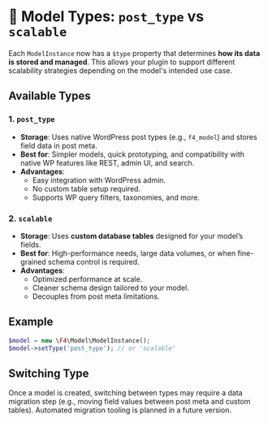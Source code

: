 
# 🔧 Model Types: `post_type` vs `scalable`

Each `ModelInstance` now has a `$type` property that determines **how its data is stored and managed**. This allows your plugin to support different scalability strategies depending on the model's intended use case.

## Available Types

### 1. `post_type`
- **Storage**: Uses native WordPress post types (e.g., `f4_model`) and stores field data in post meta.
- **Best for**: Simpler models, quick prototyping, and compatibility with native WP features like REST, admin UI, and search.
- **Advantages**:
  - Easy integration with WordPress admin.
  - No custom table setup required.
  - Supports WP query filters, taxonomies, and more.

### 2. `scalable`
- **Storage**: Uses **custom database tables** designed for your model’s fields.
- **Best for**: High-performance needs, large data volumes, or when fine-grained schema control is required.
- **Advantages**:
  - Optimized performance at scale.
  - Cleaner schema design tailored to your model.
  - Decouples from post meta limitations.

## Example

```php
$model = new \F4\Model\ModelInstance();
$model->setType('post_type'); // or 'scalable'
```

## Switching Type
Once a model is created, switching between types may require a data migration step (e.g., moving field values between post meta and custom tables). Automated migration tooling is planned in a future version.
